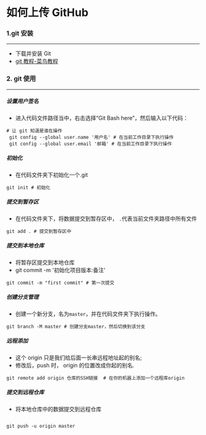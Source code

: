 # 如何上传 GitHub

### 1.git 安装

---

- 下载并安装 Git
- [git 教程-菜鸟教程](https://www.runoob.com/git/git-tutorial.html)

### 2. git 使用

---

##### 设置用户签名

- 进入代码文件路径当中，右击选择“Git Bash here”，然后输入以下代码：

```git
# 让 git 知道是谁在操作
 git config --global user.name '用户名' # 在当前工作目录下执行操作
 git config --global user.email '邮箱' # 在当前工作目录下执行操作
```

##### 初始化

- 在代码文件夹下初始化一个.git

```git
git init # 初始化
```

##### 提交到暂存区

- 在代码文件夹下，将数据提交到暂存区中， `.`代表当前文件夹路径中所有文件

```git
git add . # 提交到暂存区中
```

##### 提交到本地仓库

- 将暂存区提交到本地仓库
- git commit -m '初始化项目版本:备注'

```git
git commit -m "first commit" # 第一次提交
```

##### 创建分支管理

- 创建一个新分支，名为`master`，并在代码文件夹下执行操作。

```git
git branch -M master # 创建分支master，然后切换到该分支
```

##### 远程添加

- 这个 origin 只是我们给后面一长串远程地址起的别名;
- 修改后，push 时， origin 的位置改成你起的别名.

```git
git remote add origin 仓库的SSH链接 	# 在你的机器上添加一个远程库origin
```

##### 提交到远程仓库

- 将本地仓库中的数据提交到远程仓库

```git

git push -u origin master

```
